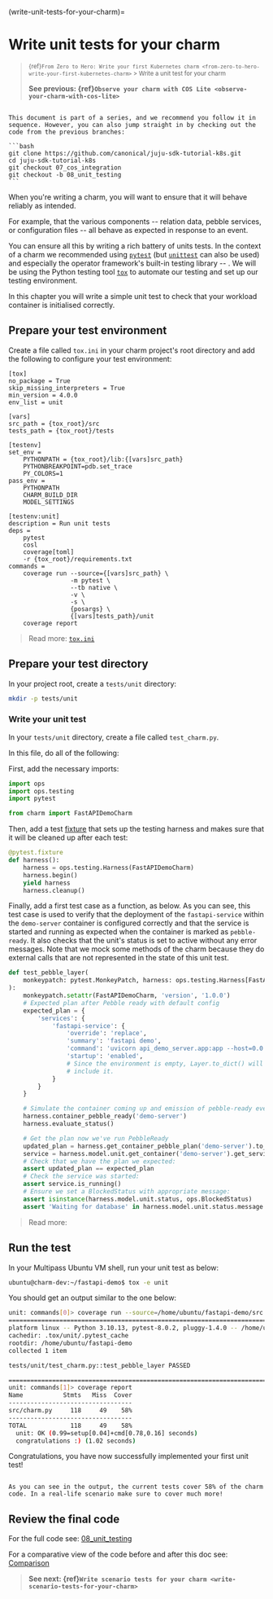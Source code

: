 (write-unit-tests-for-your-charm)=
# Write unit tests for your charm

> <small> {ref}`From Zero to Hero: Write your first Kubernetes charm <from-zero-to-hero-write-your-first-kubernetes-charm>` > Write a unit test for your charm</small>
> 
> **See previous: {ref}`Observe your charm with COS Lite <observe-your-charm-with-cos-lite>`**

````{important}

This document is part of a series, and we recommend you follow it in sequence. However, you can also jump straight in by checking out the code from the previous branches:

```bash
git clone https://github.com/canonical/juju-sdk-tutorial-k8s.git
cd juju-sdk-tutorial-k8s
git checkout 07_cos_integration
git checkout -b 08_unit_testing
```

````

When you're writing a charm, you will want to ensure that it will behave reliably as intended.

For example, that the various components -- relation data, pebble services, or configuration files -- all behave as expected in response to an event.

You can ensure all this by writing a rich battery of units tests. In the context of a charm we recommended using [`pytest`](https://pytest.org/) (but [`unittest`](https://docs.python.org/3/library/unittest.html) can also be used) and especially the operator framework's built-in testing library --  [](ops_testing_harness). We will be using the Python testing tool [`tox`](https://tox.wiki/en/4.14.2/index.html) to automate our testing and set up our testing environment.

In this chapter you will write a simple unit test to check that your workload container is initialised correctly.


## Prepare your test environment

Create a file called `tox.ini` in your charm project's root directory and add the following to configure your test environment:

```
[tox]
no_package = True
skip_missing_interpreters = True
min_version = 4.0.0
env_list = unit

[vars]
src_path = {tox_root}/src
tests_path = {tox_root}/tests

[testenv]
set_env =
    PYTHONPATH = {tox_root}/lib:{[vars]src_path}
    PYTHONBREAKPOINT=pdb.set_trace
    PY_COLORS=1
pass_env =
    PYTHONPATH
    CHARM_BUILD_DIR
    MODEL_SETTINGS

[testenv:unit]
description = Run unit tests
deps =
    pytest
    cosl
    coverage[toml]
    -r {tox_root}/requirements.txt
commands =
    coverage run --source={[vars]src_path} \
                 -m pytest \
                 --tb native \
                 -v \
                 -s \
                 {posargs} \
                 {[vars]tests_path}/unit
    coverage report
```
> Read more: [`tox.ini`](https://tox.wiki/en/latest/config.html#tox-ini)


## Prepare your test directory

In your project root, create a `tests/unit` directory:

```bash
mkdir -p tests/unit
```

### Write your unit test

In your `tests/unit` directory, create a file called `test_charm.py`.

In this file, do all of the following:

First, add the necessary imports:

```python
import ops
import ops.testing
import pytest

from charm import FastAPIDemoCharm
```

Then, add a test [fixture](https://docs.pytest.org/en/7.1.x/how-to/fixtures.html) that sets up the testing harness and makes sure that it will be cleaned up after each test:

```python
@pytest.fixture
def harness():
    harness = ops.testing.Harness(FastAPIDemoCharm)
    harness.begin()
    yield harness
    harness.cleanup()

```

Finally, add a first test case as a function, as below. As you can see, this test case is used to verify that the deployment of the `fastapi-service` within the `demo-server` container is configured correctly and that the service is started and running as expected when the container is marked as `pebble-ready`. It also checks that the unit's status is set to active without any error messages. Note that we mock some methods of the charm because they do external calls that are not represented in the state of this unit test.

```python
def test_pebble_layer(
    monkeypatch: pytest.MonkeyPatch, harness: ops.testing.Harness[FastAPIDemoCharm]
):
    monkeypatch.setattr(FastAPIDemoCharm, 'version', '1.0.0')
    # Expected plan after Pebble ready with default config
    expected_plan = {
        'services': {
            'fastapi-service': {
                'override': 'replace',
                'summary': 'fastapi demo',
                'command': 'uvicorn api_demo_server.app:app --host=0.0.0.0 --port=8000',
                'startup': 'enabled',
                # Since the environment is empty, Layer.to_dict() will not
                # include it.
            }
        }
    }

    # Simulate the container coming up and emission of pebble-ready event
    harness.container_pebble_ready('demo-server')
    harness.evaluate_status()

    # Get the plan now we've run PebbleReady
    updated_plan = harness.get_container_pebble_plan('demo-server').to_dict()
    service = harness.model.unit.get_container('demo-server').get_service('fastapi-service')
    # Check that we have the plan we expected:
    assert updated_plan == expected_plan
    # Check the service was started:
    assert service.is_running()
    # Ensure we set a BlockedStatus with appropriate message:
    assert isinstance(harness.model.unit.status, ops.BlockedStatus)
    assert 'Waiting for database' in harness.model.unit.status.message
```


> Read more: [](ops_testing_harness)

## Run the test

In your Multipass Ubuntu VM shell, run your unit test as below:

```bash
ubuntu@charm-dev:~/fastapi-demo$ tox -e unit
```

You should get an output similar to the one below:

```bash
unit: commands[0]> coverage run --source=/home/ubuntu/fastapi-demo/src -m pytest --tb native -v -s /home/ubuntu/fastapi-demo/tests/unit
=============================================================================================================================================================================== test session starts ===============================================================================================================================================================================
platform linux -- Python 3.10.13, pytest-8.0.2, pluggy-1.4.0 -- /home/ubuntu/fastapi-demo/.tox/unit/bin/python
cachedir: .tox/unit/.pytest_cache
rootdir: /home/ubuntu/fastapi-demo
collected 1 item                                                                                                                                                                                                                                                                                                                                                                  

tests/unit/test_charm.py::test_pebble_layer PASSED

================================================================================================================================================================================ 1 passed in 0.30s ================================================================================================================================================================================
unit: commands[1]> coverage report
Name           Stmts   Miss  Cover
----------------------------------
src/charm.py     118     49    58%
----------------------------------
TOTAL            118     49    58%
  unit: OK (0.99=setup[0.04]+cmd[0.78,0.16] seconds)
  congratulations :) (1.02 seconds)
```

Congratulations, you have now successfully implemented your first unit test!

```{caution}

As you can see in the output, the current tests cover 58% of the charm code. In a real-life scenario make sure to cover much more!

```

## Review the final code

For the full code see: [08_unit_testing](https://github.com/canonical/juju-sdk-tutorial-k8s/tree/08_unit_testing)

For a comparative view of the code before and after this doc see: [Comparison](https://github.com/canonical/juju-sdk-tutorial-k8s/compare/07_cos_integration...08_unit_testing)

> **See next: {ref}`Write scenario tests for your charm <write-scenario-tests-for-your-charm>`**





